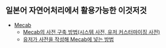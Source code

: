 

일본어 자연어처리에서 활용가능한 이것저것
--------------------------------------

- [Mecab](https://pypi.org/project/mecab-python3/)
  - [Mecab의 사전 구축 방법(시스템 사전, 유저 커스터마이징 사전)](https://taku910.github.io/mecab/dic.html)
  - [유저가 사전을 작성해 Mecab에 넣는 방법](https://qiita.com/myaun/items/9f8fee924fdc3f7ef411)

